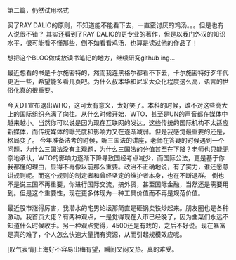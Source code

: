 第二篇，仍然试用格式

买了RAY DALIO的原则，不知道能不能看下去，一直蛮讨厌的鸡汤。。。但是也有人说很不错？
其实还看到了RAY DALIO的更专业的著作，但是以我门外汉的知识水平，很可能看不懂那些，倒不如看看鸡汤，也算是读过他的作品了！

想把这个BLOG做成放读书笔记的地方，继续研究github ing...

最近想看的书是卡尔施密特的，然而我连黑格尔都看不下去，卡尔施密特好歹年代更近一些，希望能多看几页吧。为什么叔本华和尼采大众化程度这么高，语言的世俗化真的很重要。

今天DT宣布退出WHO，这可太有意义，太好笑了。本科的时候，谁不对这些高大上的国际组织充满了向往。从什么时候开始，WTO，甚至是UN的声音都在媒体中越来越小。当然你可以说是因为现在互联网的发达，这些传统的国际机构不太适应新媒体，而传统媒体的曝光度和影响力又在逐渐减弱。但是我感觉最重要的还是，格局变了。
今年准备法考的时候，听三国法的讲座，老师在答疑的时候遇到一个问题，为什么三国法没有主观题，为什么三国法的分值甚至在下降？老师也只能无奈地承认，WTO的影响力逐渐下降导致国经考点减少，而国际公法，更是基于你我都懂的理由，显得不再像以前那么重要。政治不正确地说，有了实力，谁还愿意讲规则呢。而这个规则的制定者和曾经坚定的维护者本身，也在不断退群。
倒也不是说三国不再重要，你进行国际交流，搞外贸，甚至国际金融，当然还是需要用到。但是这个重要性，现在更多体现为一种工具价值而不再是规范价值。

最近股市涨得厉害，我潜水的宅男论坛那简直是砸锅卖铁炒起来。朋友圈也是各种激动。我首页大佬？有两种观点，一是觉得现在入市已经晚了，因为韭菜们永远不知道什么时候收手。另一种观点觉得，4500还是有戏的，之后不好说。现在暴富是真的难了，个人怎么快速大量拥有资源，从而引起规模效应呢。

[叹气表情]上海好不容易出梅有望，瞬间又闷又热。真的难受。
